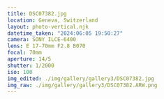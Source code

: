 ```yaml
---
title: DSC07382.jpg
location: Geneva, Switzerland
layout: photo-vertical.njk
datetime_taken: "2024:06:05 19:50:27"
camera: SONY ILCE-6400
lens: E 17-70mm F2.8 B070
focal: 70mm
aperture: 14/5
shutter: 1/2000
iso: 100
img_edited: ./img/gallery/gallery3/DSC07382.jpg
img_raw: ./img/gallery/gallery3/DSC07382.ARW.png
---
```

